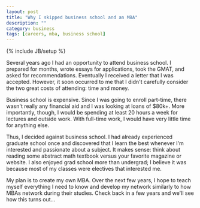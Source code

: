 ```yaml
---
layout: post
title: "Why I skipped business school and an MBA"
description: ""
category: business
tags: [careers, mba, business school]
---
```

{% include JB/setup %}

Several years ago I had an opportunity to attend business school.
I prepared for months, wrote essays for applications, took the GMAT, and 
asked for recommendations. Eventually I received a letter that I was accepted. 
However, it soon occurred to me that I didn't carefully consider
the two great costs of attending: time and money.

Business school is expensive. Since I was going to enroll part-time, there
wasn't really any financial aid and I was looking at loans of $80k+. More 
importantly, though, I would be spending at least 20
hours a week for lectures and outside work. With full-time work, I 
would have very little time for anything else. 

Thus, I decided against business school. I had already experienced
graduate school once and discovered that I learn the best whenever
I'm interested and passionate about a subject. It makes sense: think about
reading some abstract math textbook versus your favorite magazine or website.
I also enjoyed grad school more than undergrad; I believe it was
because most of my classes were electives that interested me.

My plan is to create my own MBA. Over the next few years, I hope to teach myself
everything I need to know and develop my network similarly to how MBAs network
during their studies. Check back in a few years and we'll see how this turns out...
